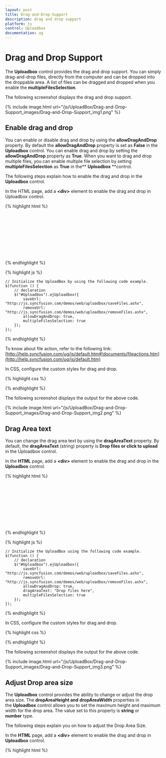 ```yaml
---
layout: post
title: Drag-and-Drop-Support
description: drag and drop support
platform: js
control: Uploadbox
documentation: ug
---
```


# Drag and Drop Support

The **Uploadbox** control provides the drag and drop support. You can simply drag-and-drop files, directly from the computer and can be dropped into the droppable area. A list of files can be dragged and dropped when you enable the **multipleFilesSelection**.

The following screenshot displays the drag and drop support.



{% include image.html url="/js/UploadBox/Drag-and-Drop-Support_images/Drag-and-Drop-Support_img1.png" %}

## Enable drag and drop 

You can enable or disable drag and drop by using the **allowDragAndDrop** property. By default the **allowDragAndDrop** property is set as **False** in the **Uploadbox** control. You can enable drag and drop by setting the **allowDragAndDrop** property as **True**. When you want to drag and drop multiple files, you can enable multiple file selection by setting **multipleFilesSelection** as **True** in the** **Uploadbox** **control.

The following steps explain how to enable the drag and drop in the **Uploadbox** control.

In the HTML page, add a **&lt;div&gt;** element to enable the drag and drop in Uploadbox control.

{% highlight html %}


<div class="frame">
    <div class="control">
        <div id="Uploadbox"></div>
    </div>
</div>


{% endhighlight %}


{% highlight js %}

    // Initialize the UploadBox by using the following code example.
    $(function () {
        // declaration
        $("#Uploadbox").ejUploadbox({
            saveUrl: "http://js.syncfusion.com/demos/web/uploadbox/saveFiles.ashx",
            removeUrl: "http://js.syncfusion.com/demos/web/uploadbox/removeFiles.ashx",
            allowDragAndDrop: true,
            multipleFilesSelection: true
        });
    });


{% endhighlight %}

To know about file action, refer to the following link: [http://help.syncfusion.com/ug/js/default.htm#!documents/fileactions.htm](http://help.syncfusion.com/ug/js/default.htm)

In CSS, configure the custom styles for drag and drop.

{% highlight css %}

<style>
    .frame {
        width: 500px;
        height: 100px;
        margin-top: 10%;
    }

    .control {
        width: 100%;
        height: 100%;
    }
</style>


{% endhighlight %}



The following screenshot displays the output for the above code.

{% include image.html url="/js/UploadBox/Drag-and-Drop-Support_images/Drag-and-Drop-Support_img2.png" %}

## Drag Area text

You can change the drag area text by using the **dragAreaText** property.  By default, the **dragAreaText** (string) property is **Drop files or click to upload** in the Uploadbox control.

In the **HTML** page, add a **&lt;div&gt;** element to enable the drag and drop in the **Uploadbox** control.

{% highlight html %}


<div class="frame">
    <div class="control">
        <div id="Uploadbox"></div>
    </div>
</div>


{% endhighlight %}

{% highlight js %}


    // Initialize the UploadBox using the following code example.
    $(function () {
        // declaration
        $("#Uploadbox").ejUploadbox({
            saveUrl: "http://js.syncfusion.com/demos/web/uploadbox/saveFiles.ashx",
            removeUrl: "http://js.syncfusion.com/demos/web/uploadbox/removeFiles.ashx",
            allowDragAndDrop: true,
            dragAreaText: "Drop files here",
            multipleFilesSelection: true
        });
    });


{% endhighlight %}

In CSS, configure the custom styles for drag and drop.

{% highlight css %}


<style>
    .frame {
        width: 500px;
        height: 100px;
        margin-top: 10%;
    }

    .control {
        width: 100%;
        height: 100%;
    }
</style>


{% endhighlight %}



 The following screenshot displays the output for the above code.

{% include image.html url="/js/UploadBox/Drag-and-Drop-Support_images/Drag-and-Drop-Support_img3.png" %}

## Adjust Drop area size

The **Uploadbox** control provides the ability to change or adjust the drop area size. The **dropAreaHeight and** **dropAreaWidth** properties in the **Uploadbox** control allows you to set the maximum height and maximum width for the drop area. The value set to this property is **string** or **number** type.

The following steps explain you on how to adjust the Drop Area Size.

In the **HTML** page, add a **&lt;div&gt;** element to enable the drag and drop in **Uploadbox** control.

{% highlight html %}

<div class="control">
    <div id="Uploadbox"></div>
</div>

{% endhighlight %}

{% highlight js %}

    // Initialize the Uploadbox using the following code example.
    $(function () {
        // declaration
        $("#Uploadbox").ejUploadbox({
            saveUrl: "http://js.syncfusion.com/demos/web/uploadbox/saveFiles.ashx",
            removeUrl: "http://js.syncfusion.com/demos/web/uploadbox/removeFiles.ashx",
            allowDragAndDrop: true,
            multipleFilesSelection: true,
            dropAreaHeight: "300px",
            dropAreaWidth: "600px"
        });
    });


{% endhighlight %}

The following screenshot displays the output for the above code.

{% include image.html url="/js/UploadBox/Drag-and-Drop-Support_images/Drag-and-Drop-Support_img4.png" %}

## Drop area with Browse button behavior

You can click anywhere in the droppable area to browse and upload the files. The droppable area behaves like a browse button.

### Droppable area behavior

Enable the **allowDragAndDrop** property to achieve this feature. Next, set the **showBrowseButton** as **False** in Uploadbox Control.

The following steps explains the droppable area containing the browse button behavior

In the **HTML** page, add a **&lt;div&gt;** element to enable drag and drop in the **Uploadbox** control.

{% highlight html %}

<div class="frame">
    <div class="control">
        <div id="Uploadbox"></div>
    </div>
</div>


{% endhighlight %}

{% highlight js %}


    // Initialize the Uploadbox by using the following code example.
    $(function () {
        // declaration
        $("#Uploadbox").ejUploadbox({
            saveUrl: "http://js.syncfusion.com/demos/web/uploadbox/saveFiles.ashx",
            removeUrl: "http://js.syncfusion.com/demos/web/uploadbox/removeFiles.ashx",
            allowDragAndDrop: true,
            showBrowseButton: false,
            multipleFilesSelection: true
        });
    });


{% endhighlight %}

In CSS, configure the custom styles for drag and drop.

{% highlight css %}


<style>
    .frame {
        width: 500px;
        height: 100px;
        margin-top: 10%;
    }

    .control {
        width: 100%;
        height: 100%;
    }
</style>


{% endhighlight %}



The following screenshot displays the output for the above code.



{% include image.html url="/js/UploadBox/Drag-and-Drop-Support_images/Drag-and-Drop-Support_img5.png" %}

